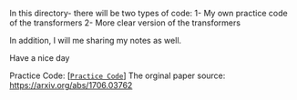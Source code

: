 In this directory- there will be two types of code:
1- My own practice code of the transformers
2- More clear version of the transformers

In addition, I will me sharing my notes as well. 

Have a nice day 

Practice Code: [[`Practice Code`](https://medium.com/@povashraful)] 
The orginal paper source: https://arxiv.org/abs/1706.03762
